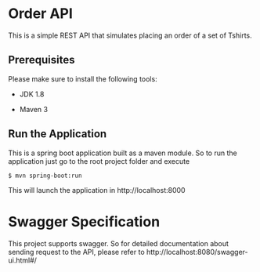 # Order API

This is a simple REST API that simulates placing an order of a set of Tshirts.

## Prerequisites

Please make sure to install the following tools:

- JDK 1.8

- Maven 3

## Run the Application

This is a spring boot application built as a maven module. So to run the application just go to the root project folder and execute

`$ mvn spring-boot:run`

This will launch the application in http://localhost:8000

# Swagger Specification

This project supports swagger. So for detailed documentation about sending request to the API, please refer to http://localhost:8080/swagger-ui.html#/
